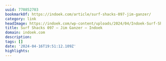 ```yaml
---
uuid: 770852703
bookmarkOf: https://indoek.com/article/surf-shacks-097-jim-ganzer/
category: link
headImage: https://indoek.com/wp-content/uploads/2024/04/Indoek-Surf-Shacks-Jim-Ganzer-Malibu-CA-Matt-Titone-13.jpg
title: Surf Shacks 097 – Jim Ganzer – Indoek
domain: indoek.com
description: 
tags: []
date: '2024-04-16T19:51:12.109Z'
highlights: 
---
```




